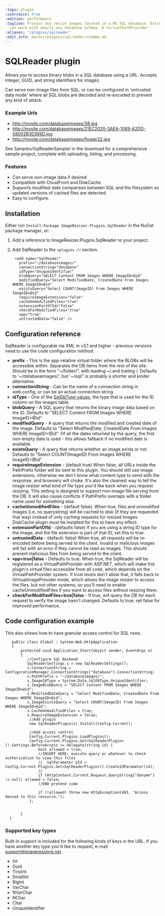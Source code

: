 ```yaml
---
:tags: plugin
:uservoice: true
:edition: performance
:tagline: Process and resize images located in a MS SQL database. Extremely configurable,
  can work with nearly any database schema. A VirtualPathProvider.
:aliases: "/plugins/sqlreader"
:edit_info: master/plugins/sqlreader/readme.md
---
```


# SQLReader plugin

Allows you to access binary blobs in a SQL database using a URL. Accepts integer, GUID, and string identifiers for images. 

Can serve non-image files from SQL, or can be configured in 'untrusted data mode' where all SQL blobs are decoded and re-encoded to prevent any kind of attack.

### Example Urls

* http://mysite.com/databaseimages/38.jpg
* http://mysite.com/databaseimages/21EC2020-3AEA-1069-A2DD-08002B30309D.jpg
* http://mysite.com/databaseimages/flower32.jpg

See Samples/SqlReaderSample/ in the download for a comprehensive sample project, complete with uploading, listing, and processing.

### Features

* Can serve non-image data if desired
* Compatible with CloudFront and DiskCache
* Supports modified-date comparison between SQL and the filesystem so updated versions of cached files are detected.
* Easy to configure.


## Installation

Either run `Install-Package ImageResizer.Plugins.SqlReader` in the NuGet package manager, or:

1. Add a reference to ImageResizer.Plugins.SqlReader to your project.
2. Add SqlReader to the `<plugins />` section.

        <add name="SqlReader" 
          prefix="~/databaseimages/" 
          connectionString="database" 
          idType="UniqueIdentifier" 
          blobQuery="SELECT Content FROM Images WHERE ImageID=@id"
          modifiedQuery="Select ModifiedDate, CreatedDate From Images WHERE ImageID=@id" 
          existsQuery="Select COUNT(ImageID) From Images WHERE ImageID=@id"
          requireImageExtension="false" 
          cacheUnmodifiedFiles="true"
          extensionPartOfId="false"
          checkForModifiedFiles="true"
          vpp="true"
          untrustedData="false" />

## Configuration reference

SqlReader is configurable via XML in v3.1 and higher - previous versions need to use the code configuration method.

* **prefix** - This is the app-relative virtual folder where the BLOBs will be accessible within. Separates the DB items from the rest of the site. Should be in the form "~/folder/", with leading ~/ and trailing /.  Defaults to '~/databaseimages/', but '~/sql/' is probably a shorter and kinder alternative.
* **connectionString** - Can be the name of a connection string in web.config, or can be an actual connection string
* **idType** - One of the [SqlDbType values](http://msdn.microsoft.com/en-us/library/system.data.sqldbtype.aspx), the type that is used for the ID column on the images table.
* **blobQuery** - A SQL query that returns the binary image data based on the ID. Defaults to "SELECT Content FROM Images WHERE ImageID=@id"
* **modifiedQuery** - A query that returns the modified and created date of the image.  Defaults to "Select ModifiedDate, CreatedDate From Images WHERE ImageID=@id". Of all the dates returned by the query, the first non-empty date is used - this allows fallback if no modified date is available.
* **existsQuery** - A query that returns whether an image exists or not. Defaults to "Select COUNT(ImageID) From Images WHERE ImageID=@id"
* **requireImageExtension** - (default true) When false, all URLs inside the PathPrefix folder will be sent to this plugin. You should still use image extensions, otherwise we don't know what content type to send with the response, and browsers will choke. It's  also the cleanest way to tell the image resizer what kind of file type you'd like back when you request resizing. This setting is designed to support non-image file serving from the DB. It will also cause conflicts if PathPrefix overlaps with a folder name used for something else.
* **cacheUnmodifiedFiles** -    (default false). When true, files and unmodified images (i.e, no querystring) will be cached to disk (if they are requested that way) instead of only caching requests for resized images. DiskCache plugin must be installed for this to have any effect.
* **extensionPartOfId** - (defaults false) If you are using a string ID type for the image, and the file extension is part of that ID, set this to true. 
* **untrustedData** - (default: false) When true, all requests will be re-encoded before being served to the client. Invalid or malicious images will fail with an error if they cannot be read as images. This should prevent malicious files from being served to the client.
* **vpp=true\|false** - Defaults to true. When true, the SqlReader will be registered as a VirtualPathProvider with ASP.NET, which will make this plugin's virtual files accessible from all code, which depends on the VirtualPathProvider system. If trust levels don't allow that, it falls back to IVirtualImageProvider mode, which allows the image resizer to access the files, but not other systems, so you'll need to enable cacheUnmodifiedFiles if you want to access files without resizing them. 
* **checkForModifiedFiles=true\|false** - If true, will query the DB for each request to verify the image hasn't changed. Defaults to true; set false for improved performance.

## Code configuration example

This also shows how to have granular access control for SQL rows.

       public class Global : System.Web.HttpApplication
       {
           protected void Application_Start(object sender, EventArgs e)
           {
              //Configure Sql Backend
              SqlReaderSettings s = new SqlReaderSettings();
              s.ConnectionString = ConfigurationManager.ConnectionStrings["database"].ConnectionString;
              s.PathPrefix = "~/databaseimages/";
              s.ImageIdType = System.Data.SqlDbType.UniqueIdentifier;
              s.ImageBlobQuery = "SELECT Content FROM Images WHERE ImageID=@id";
              s.ModifiedDateQuery = "Select ModifiedDate, CreatedDate From Images WHERE ImageID=@id";
              s.ImageExistsQuery = "Select COUNT(ImageID) From Images WHERE ImageID=@id";
              s.CacheUnmodifiedFiles = true;
              s.RequireImageExtension = false;
               //Add plugin
               new SqlReaderPlugin(s).Install(Config.Current);

               //Add access control
               Config.Current.Plugins.LoadPlugins();
               Config.Current.Plugins.Get<SqlReaderPlugin>().Settings.BeforeAccess += delegate(string id) {
                   bool allowed = true;
                   //INSERT HERE: execute query or whatever to check authorization to view this files
                   //  SqlParameter pId = Config.Current.Plugins.Get<SqlReaderPlugin>().CreateIdParameter(id);
                   // 
                   if (HttpContext.Current.Request.QueryString["denyme"] != null) allowed = false;
                   //END pretend code

                   if (!allowed) throw new HttpException(403, "Access denied to this resource.");
               };
      

           }
      }
  
### Supported key types

Built-in support is included for the following kinds of keys in the URL. If you have another key type you'd like to request, e-mail support@imageresizing.net

* Int
* Guid
* TinyInt
* SmallInt
* BigInt
* VarChar
* NVarChar
* NChar
* Char
* UniqueIdentifier